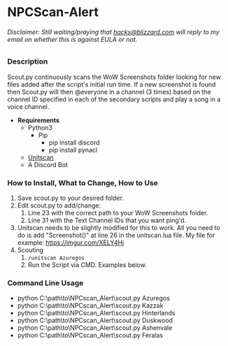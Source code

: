 # NPCScan-Alert

###### Disclaimer: Still waiting/praying that hacks@blizzard.com will reply to my email on whether this is against EULA or not.

### Description
  Scout.py continuously scans the WoW Screenshots folder looking for new files added after the script's initial run time. If a new screenshot is found then Scout.py will then @everyone in a channel (3 times) based on the channel ID specified in each of the secondary scripts and play a song in a voice channel. 
  
 * **Requirements**
      * Python3
        * Pip
          * pip install discord
          * pip install pynacl
      * [Unitscan](https://www.curseforge.com/wow/addons/unitscan/)
      * A Discord Bot
   
### How to Install, What to Change, How to Use
  1. Save scout.py to your desired folder. 
  2. Edit scout.py to add/change:
      1. Line 23 with the correct path to your WoW Screenshots folder.
      2. Line 31 with the Text Channel IDs that you want ping'd.
  3.  Unitscan needs to be slightly modified for this to work. All you need to do is add "Screenshot()" at line 26 in the unitscan.lua file. My file for example: https://imgur.com/XELY4Hj
  4. Scouting
      1. `/unitscan Azuregos`
      2. Run the Script via CMD. Examples below.

### Command Line Usage
* python C:\path\to\NPCscan_Alert\scout.py Azuregos
* python C:\path\to\NPCscan_Alert\scout.py Kazzak
* python C:\path\to\NPCscan_Alert\scout.py Hinterlands
* python C:\path\to\NPCscan_Alert\scout.py Duskwood
* python C:\path\to\NPCscan_Alert\scout.py Ashenvale
* python C:\path\to\NPCscan_Alert\scout.py Feralas
